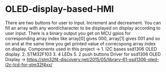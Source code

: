 # OLED-display-based-HMI
There are two buttons for user to input. Increment and decreament. You can fill an array with any word/character to be displayed on display according to user input. There is a binary output you get on MCU gpios for corresponding array index like array[0] gives 000, array[1] gives 001 and so on and at the same time you get printed value of correcspong array index on display. Components used in this project -> 1. I2C bases ssd1306 OLED display. 2. STM32F103 3. 4 LEDs 5. 2 push buttons Driver for ssd1306 OLED Display -> https://stm32f4-discovery.net/2015/05/library-61-ssd1306-oled-i2c-lcd-for-stm32f4xx/
